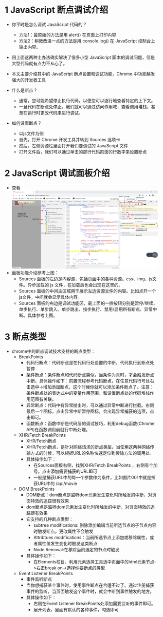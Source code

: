 
# 1 JavaScript 断点调试介绍
- 你平时是怎么调试 JavaScript 代码的？
    - 方法1：最原始的方法是用 alert() 在页面上打印内容
    - 方法2：稍微改进一点的方法是用 console.log() 在 JavaScript 控制台上输出内容。
- 用上面这两种土办法确实解决了很多小型 JavaScript 脚本的调试问题，但是大型代码就有点力不从心了。
- 本文主要介绍其中的 JavaScript 断点设置和调试功能，Chrome 中功能越发强大的开发者工具

- 什么是断点？
    - 通常，您可能希望停止执行代码，以便您可以逐行地查看特定的上下文。
    - 一旦代码在断点处停止，我们就可以通过访问作用域，查看调用堆栈，甚至在运行时更改代码来进行调试。

- 如何设置断点？
    - 以js文件为例
    - 首先，打开 Chrome 开发工具并转到 Sources 选项卡
    - 然后，左侧资源栏里面打开我们要调试的 JavaScript 文件
    - 打开文件后，我们可以通过单击的那行代码前面的行数字来设置断点


# 2 JavaScript 调试面板介绍
- 查看![图片001](003_JavaScript逆向之断点调试_Chrome开发工具/001_JavaScript调试面板.png)
- 面板功能介绍参考上图：
    - Sources 面板的左边是内容源，包括页面中的各种资源。css、img、js文件。异步加载的 js 文件，在加载后也会出现在这里的。
    - Sources 面板的中间主区域用于展示左边资源文件的内容。比如点开一个js文件，中间就会显示具体内容。
    - Sources 面板的右边是调试功能区，最上面的一排按钮分别是暂停/继续、单步执行、单步跳入、单步跳出、按步执行、禁用/启用所有断点、异常中断。具体参考上图。

# 3 断点类型
- chrome中的断点调试技术支持的断点类型：
    - BreakPoints
        - 代码行断点：代码断点是在代码行处设置的中断，代码执行到断点处暂停
        - 条件断点：条件断点和代码断点类似，当条件为真时，才会触发断点中断。具体操作如下：前置流程参考代码断点，在任意代码行号处右击选中->增加添加断点，这个时候你就可以添加条件断点了。注意：条件断点处的表达式中的变量作用范围，和设置断点处的代码堆栈作用范围有关联。
        - 异常断点：代码中有异常抛出时，可以通过异常中断进行拦截。右侧最后一个图标，点击异常中断暂停图标，会出现异常捕获的选项，点击即可。
        - 函数断点：函数中断是代码层的调试技巧，利用debug函数(Chrome API)在函数调用前就行中断处理。
    - XHR/Fetch BreakPoints
        - XHR/Fetch断点
        - XHR/Fetch断点，是针对网络请求的断点类型，当使用这两种网络传输方式的时候，可以根据URL的名称快速定位到传输方法的调用处。
        - 具体操作如下：
            - 在Sources面板右侧，找到XHR/Fetch BreakPoints ，右侧有个加号，点击添加需要捕获的URL即可
            - 一般是捕获URL中的每一个参数作为条件，比如图片001中就是捕获URL中的 /api/movie
    - DOM BreakPoints
        - DOM断点：dom断点是监听dom元素发生变化时所触发的中断，对页面特效的追踪很有效果
        - dom断点是监听dom元素发生变化时所触发的中断，对页面特效的追踪很有效果
        - 它支持的几种断点类型：
            - subtree modifications: 删除添加编辑当前所选节点的子节点内容时触发断点，更改属性不会触发
            - Attribtues modifications：当前所选节点上添加或移除属性，或者属性值发生变化时触发这类断点
            - Node Removal:在移除当前选定的节点时触发
        - 具体操作如下：
            - 在Elements栏目，利用元素选择工具选中页面中的html元素节点->右击break on->选择你要断点的类型
    - Event Listener BreakPoints
        - 事件监听断点
        - 当你想捕获某个事件时，使用事件断点在合适不过了。通过注册捕获事件的监听，当页面触发这个事件时，就会中断到事件触发的地方。
        - 具体操作如下：
            - 右侧在Event Listener BreakPoints处添加需要监听的事件即可。
            - 展开列表，里面有默认的各种事件，勾选即可

